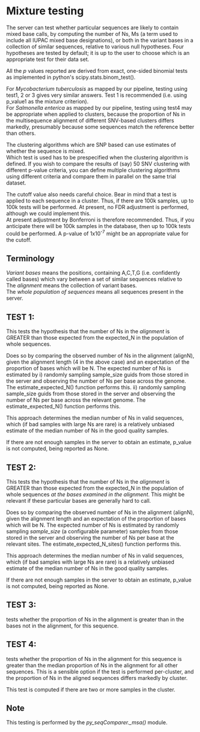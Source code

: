 Mixture testing
================

The server can test whether particular sequences are likely to contain mixed base calls,
by computing the number of Ns, Ms (a term used to include all IUPAC mixed base designations), or both
in the variant bases in a collection of similar sequences,
relative to various null hypotheses.  Four hypotheses are tested by default; it is up to the user
to choose which is an appropriate test for their data set.

All the *p* values reported are derived from exact, one-sided binomial tests as implemented in python's scipy.stats.binom_test().

For *Mycobacterium tuberculosis* as mapped by our pipeline, testing using test1, 2 or 3 gives very similar answers.   Test 1 is recommended (i.e. using p_value1 as the mixture criterion).  
For *Salmonella enterica* as mapped by our pipeline, testing using test4 may be appropriate when applied to clusters,
because the proportion of Ns in the multisequence alignment of different SNV-based clusters differs markedly, presumably because
some sequences match the reference better than others.

The clustering algorithms which are SNP based can use estimates of whether the sequence is mixed.  
Which test is used has to be prespecified when the clustering algorithm is defined.  If you wish to compare the results of (say) 50 SNV clustering with
different p-value criteria, you can define multiple clustering algorithms using different criteria and compare them in parallel on the same trial dataset.  

The cutoff value also needs careful choice.  Bear in mind that a test is applied to each sequence in a cluster.
Thus, if there are 100k samples, up to 100k tests will be performed.  At present, no FDR adjustment is performed, although we could implement this.  
At present adjustment by Bonferroni is therefore recommended.  Thus, if you anticipate there will be 100k samples in the database, then
up to 100k tests could be performed.  A p-value of 1x10<sup>-7</sup> might be an appropriate value for the cutoff.


## Terminology 
*Variant bases* means the positions, containing A,C,T,G (i.e. confidently called bases) which vary between a set of similar sequences relative to  
The *alignment* means the collection of variant bases.  
The *whole population of sequences* means all sequences present in the server.  

## TEST 1:
This tests the hypothesis that the number of Ns in the *alignment*
is GREATER than those expected from the expected_N in the population of whole sequences.

Does so by comparing the observed number of Ns in the alignment (alignN),
given the alignment length (4 in the above case) and an expectation of the proportion of bases which will be N.
The expected number of Ns is estimated by
i) randomly sampling sample_size guids from those stored in the server and
observing the number of Ns per base across the genome.  The estimate_expected_N() function performs this.
ii) randomly sampling sample_size guids from those stored in the server and
observing the number of Ns per base across the relevant  genome.  The estimate_expected_N() function performs this.
  
This approach determines the median number of Ns in valid sequences, which (if bad samples with large Ns are rare)
is a relatively unbiased estimate of the median number of Ns in the good quality samples.

If there  are not enough samples in the server to obtain an estimate, p_value is not computed, being
reported as None.

## TEST 2:
This tests the hypothesis that the number of Ns in the *alignment*
is GREATER than those expected from the expected_N in the population of whole sequences
*at the bases examined in the alignment*.
This might be relevant if these particular bases are generally hard to call.

Does so by comparing the observed number of Ns in the alignment (alignN),
given the alignment length  and an expectation of the proportion of bases which will be N.
The expected number of Ns is estimated by randomly sampling *sample_size* (a configurable parameter) samples from those stored in the server and
observing the number of Ns per base at the relevant sites.  The estimate_expected_N_sites() function performs this.

This approach determines the median number of Ns in valid sequences, which (if bad samples with large Ns are rare)
is a relatively unbiased estimate of the median number of Ns in the good quality samples.

If there  are not enough samples in the server to obtain an estimate, p_value is not computed, being
reported as None.
          
## TEST 3:  
tests whether the proportion of Ns in the alignment is greater
than in the bases not in the alignment, for this sequence.

## TEST 4:  
tests whether the proportion of Ns in the alignment  for this sequence
is greater than the median proportion of Ns in the alignment for all other sequences.
This is a sensible option if the test is performed per-cluster, and the proportion of Ns in the
aligned sequences differs markedly by cluster.

This test is computed if there are two or more samples in the cluster.

## Note
This testing is performed by the *py_seqComparer._msa()* module.